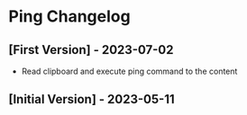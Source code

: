 # Ping Changelog

## [First Version] - 2023-07-02
- Read clipboard and execute ping command to the content

## [Initial Version] - 2023-05-11